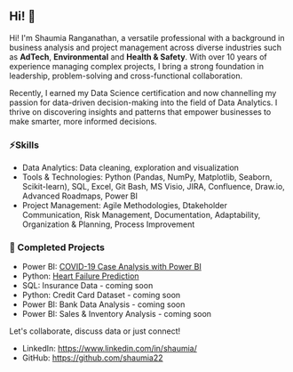 ## Hi! 👋

Hi! I'm Shaumia Ranganathan, a versatile professional with a background in business analysis and project management across diverse industries such as **AdTech**, **Environmental** and **Health & Safety**. With over 10 years of experience managing complex projects, I bring a strong foundation in leadership, problem-solving and cross-functional collaboration.

Recently, I earned my Data Science certification and now channelling my passion for data-driven decision-making into the field of Data Analytics. I thrive on discovering insights and patterns that empower businesses to make smarter, more informed decisions.

### ⚡Skills 
* Data Analytics: Data cleaning, exploration and visualization
* Tools & Technologies: Python (Pandas, NumPy, Matplotlib, Seaborn, Scikit-learn), SQL, Excel, Git Bash, MS Visio, JIRA, Confluence, Draw.io, Advanced Roadmaps, Power BI
* Project Management: Agile Methodologies, Dtakeholder Communication, Risk Management, Documentation, Adaptability, Organization & Planning, Process Improvement

### 🔭 Completed Projects 
* Power BI: [COVID-19 Case Analysis with Power BI](https://github.com/shaumia22/COVID-19-Case-Analysis-with-Power-BI)
* Python: [Heart Failure Prediction](https://github.com/shaumia22/Heart-Failure-Prediction)
* SQL: Insurance Data - coming soon
* Python: Credit Card Dataset - coming soon
* Power BI: Bank Data Analysis - coming soon
* Power BI: Sales & Inventory Analysis - coming soon

Let's collaborate, discuss data or just connect!
* LinkedIn: https://www.linkedin.com/in/shaumia/
* GitHub: https://github.com/shaumia22

<!--
**shaumia22/shaumia22** is a ✨ _special_ ✨ repository because its `README.md` (this file) appears on your GitHub profile.

Here are some ideas to get you started:

- 🔭 I’m currently working on ...
- 🌱 I’m currently learning ...
- 👯 I’m looking to collaborate on ...
- 🤔 I’m looking for help with ...
- 💬 Ask me about ...
- 📫 How to reach me: ...
- 😄 Pronouns: ...
- ⚡ Fun fact: ...
-->
